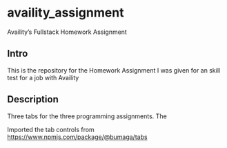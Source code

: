 # availity_assignment
Availity’s Fullstack Homework Assignment

##  Intro
This is the repository for the Homework Assignment I was given for an skill test for a job with Availity

## Description
Three tabs for the three programming assignments. The

Imported the tab controls from https://www.npmjs.com/package/@bumaga/tabs

